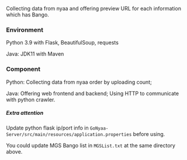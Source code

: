 Collecting data from nyaa and offering preview URL for each information which has Bango.

### Environment

Python 3.9 with Flask, BeautifulSoup, requests

Java: JDK11 with Maven

### Component

Python: Collecting data from nyaa order by uploading count;

Java: Offering web frontend and backend; Using HTTP to communicate with python crawler.

##### Extra attention

Update python flask ip/port info in `GoNyaa-Server/src/main/resources/application.properties` before using.

You could update MGS Bango list in `MGSList.txt` at the same directory above.